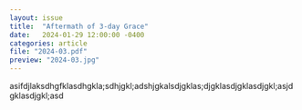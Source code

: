 ```yaml
---
layout: issue
title:  "Aftermath of 3-day Grace"
date:   2024-01-29 12:00:00 -0400
categories: article
file: "2024-03.pdf"
preview: "2024-03.jpg"
---
```


asifdjlaksdhgfklasdhgkla;sdhjgkl;adshjgkalsdjgklas;djgklasdjgklasdjgkl;asjdgklasdjgkl;asd
